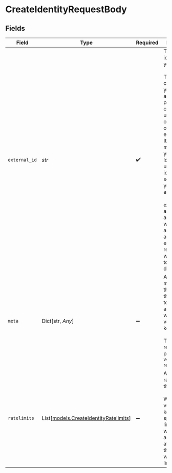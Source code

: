 # CreateIdentityRequestBody


## Fields

| Field                                                                                                                                                                                                                                                                                                                                                                                    | Type                                                                                                                                                                                                                                                                                                                                                                                     | Required                                                                                                                                                                                                                                                                                                                                                                                 | Description                                                                                                                                                                                                                                                                                                                                                                              | Example                                                                                                                                                                                                                                                                                                                                                                                  |
| ---------------------------------------------------------------------------------------------------------------------------------------------------------------------------------------------------------------------------------------------------------------------------------------------------------------------------------------------------------------------------------------- | ---------------------------------------------------------------------------------------------------------------------------------------------------------------------------------------------------------------------------------------------------------------------------------------------------------------------------------------------------------------------------------------- | ---------------------------------------------------------------------------------------------------------------------------------------------------------------------------------------------------------------------------------------------------------------------------------------------------------------------------------------------------------------------------------------- | ---------------------------------------------------------------------------------------------------------------------------------------------------------------------------------------------------------------------------------------------------------------------------------------------------------------------------------------------------------------------------------------- | ---------------------------------------------------------------------------------------------------------------------------------------------------------------------------------------------------------------------------------------------------------------------------------------------------------------------------------------------------------------------------------------- |
| `external_id`                                                                                                                                                                                                                                                                                                                                                                            | *str*                                                                                                                                                                                                                                                                                                                                                                                    | :heavy_check_mark:                                                                                                                                                                                                                                                                                                                                                                       | The id of this identity in your system.<br/><br/>This usually comes from your authentication provider and could be a userId, organisationId or even an email.<br/>It does not matter what you use, as long as it uniquely identifies something in your application.<br/><br/>`externalId`s are unique across your workspace and therefore a `CONFLICT` error is returned when you try to create duplicates.<br/> | user_123                                                                                                                                                                                                                                                                                                                                                                                 |
| `meta`                                                                                                                                                                                                                                                                                                                                                                                   | Dict[str, *Any*]                                                                                                                                                                                                                                                                                                                                                                         | :heavy_minus_sign:                                                                                                                                                                                                                                                                                                                                                                       | Attach metadata to this identity that you need to have access to when verifying a key.<br/><br/>This will be returned as part of the `verifyKey` response.<br/>                                                                                                                                                                                                                          |                                                                                                                                                                                                                                                                                                                                                                                          |
| `ratelimits`                                                                                                                                                                                                                                                                                                                                                                             | List[[models.CreateIdentityRatelimits](../models/createidentityratelimits.md)]                                                                                                                                                                                                                                                                                                           | :heavy_minus_sign:                                                                                                                                                                                                                                                                                                                                                                       | Attach ratelimits to this identity.<br/><br/>When verifying keys, you can specify which limits you want to use and all keys attached to this identity, will share the limits.                                                                                                                                                                                                            |                                                                                                                                                                                                                                                                                                                                                                                          |